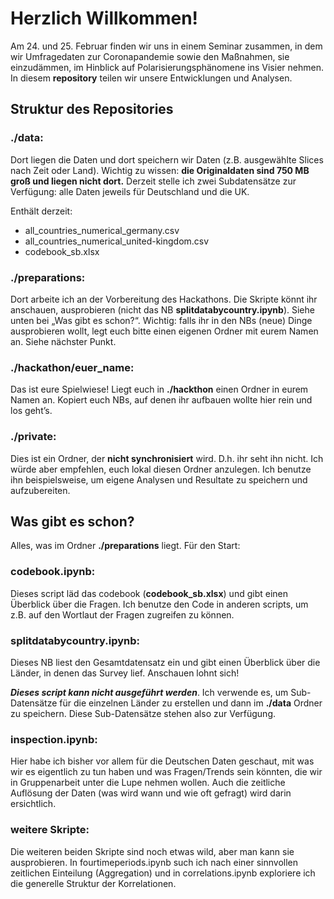 # Herzlich Willkommen!

Am 24. und 25. Februar finden wir uns in einem Seminar zusammen, in dem wir Umfragedaten zur Coronapandemie sowie den Maßnahmen, sie einzudämmen, im Hinblick auf Polarisierungsphänomene ins Visier nehmen. In diesem **repository** teilen wir unsere Entwicklungen und Analysen. 

## Struktur des Repositories

### ./data: 
Dort liegen die Daten und dort speichern wir Daten (z.B. ausgewählte Slices  nach Zeit oder Land). Wichtig zu wissen: **die Originaldaten sind 750 MB groß und liegen nicht dort.** Derzeit stelle ich zwei Subdatensätze zur Verfügung: alle Daten jeweils für Deutschland und die UK.

Enthält derzeit:
- all_countries_numerical_germany.csv
- all_countries_numerical_united-kingdom.csv
- codebook_sb.xlsx

### ./preparations: 
Dort arbeite ich an der Vorbereitung des Hackathons. Die Skripte könnt ihr anschauen, ausprobieren (nicht das NB **splitdatabycountry.ipynb**). Siehe unten bei „Was gibt es schon?“. Wichtig: falls ihr in den NBs (neue) Dinge ausprobieren wollt, legt euch bitte einen eigenen Ordner mit eurem Namen an. Siehe nächster Punkt.

### ./hackathon/euer_name:
Das ist eure Spielwiese! Liegt euch in **./hackthon** einen Ordner in eurem Namen an. Kopiert euch NBs, auf denen ihr aufbauen wollte hier rein und los geht’s.

### ./private:
Dies ist ein Ordner, der **nicht synchronisiert** wird. D.h. ihr seht ihn nicht. Ich würde aber empfehlen, euch lokal diesen Ordner anzulegen. Ich benutze ihn beispielsweise, um eigene Analysen und Resultate zu speichern und aufzubereiten.


## Was gibt es schon?

Alles, was im Ordner **./preparations** liegt. Für den Start:

### codebook.ipynb: 
Dieses script läd das codebook (**codebook_sb.xlsx**) und gibt einen Überblick über die Fragen. Ich benutze den Code in anderen scripts, um z.B. auf den Wortlaut der Fragen zugreifen zu können.

### splitdatabycountry.ipynb:
Dieses NB liest den Gesamtdatensatz ein und gibt einen Überblick über die Länder, in denen das Survey lief. Anschauen lohnt sich!

***Dieses script kann nicht ausgeführt werden***. Ich verwende es, um Sub-Datensätze für die einzelnen Länder zu erstellen und dann im **./data** Ordner zu speichern. Diese Sub-Datensätze stehen also zur Verfügung.

### inspection.ipynb:
Hier habe ich bisher vor allem für die Deutschen Daten geschaut, mit was wir es eigentlich zu tun haben und was Fragen/Trends sein könnten, die wir in Gruppenarbeit unter die Lupe nehmen wollen. Auch die zeitliche Auflösung der Daten (was wird wann und wie oft gefragt) wird darin ersichtlich.

### weitere Skripte:
Die weiteren beiden Skripte sind noch etwas wild, aber man kann sie ausprobieren. In fourtimeperiods.ipynb such ich nach einer sinnvollen zeitlichen Einteilung (Aggregation) und in correlations.ipynb exploriere ich die generelle Struktur der Korrelationen.
